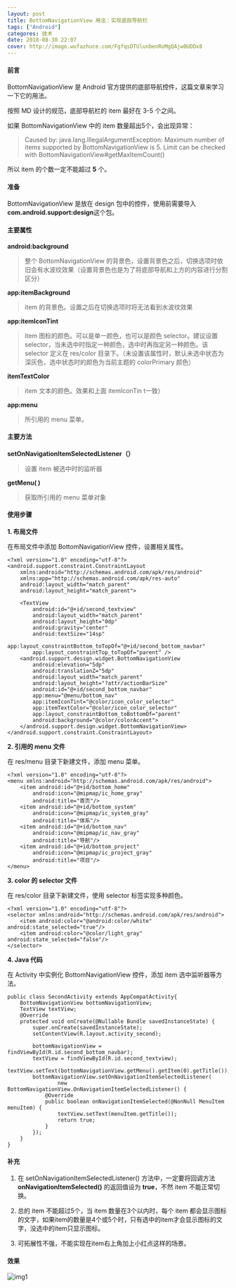 ```yaml
---
layout: post
title: BottomNavigationView 用法：实现底部导航栏
tags: ["Android"]
categores: 技术
date: 2018-08-30 22:07
cover: http://image.wufazhuce.com/FgfqsDTUlunbenRoMgQAjw0UDDx8
---
```


#### 前言

BottomNavigationView 是 Android 官方提供的底部导航控件，这篇文章来学习一下它的用法。

按照 MD 设计的规范，底部导航栏的 item 最好在 3-5 个之间。

如果 BottomNavigationView 中的 item 数量超出5个，会出现异常：

> Caused by: java.lang.IllegalArgumentException: Maximum number of items supported by BottomNavigationView is 5. Limit can be checked with BottomNavigationView#getMaxItemCount()

所以 item 的个数一定不能超过 **5** 个。

#### 准备

BottomNavigationView 是放在 design 包中的控件，使用前需要导入**com.android.support:design**这个包。

#### 主要属性

**android:background**

> 整个 BottomNavigationView 的背景色，设置背景色之后，切换选项时依旧会有水波纹效果（设置背景色也是为了将底部导航和上方的内容进行分割区分）

**app:itemBackground**

> item 的背景色。设置之后在切换选项时将无法看到水波纹效果

**app:itemIconTint**

> item 图标的颜色。可以是单一颜色，也可以是颜色 selector。建议设置 selector，当未选中时指定一种颜色，选中时再指定另一种颜色。该selector 定义在 res/color 目录下。（未设置该属性时，默认未选中状态为深灰色，选中状态时的颜色为当前主题的 colorPrimary 颜色）

**itemTextColor**

> item 文本的颜色。效果和上面 itemIconTin t一致）

**app:menu**

> 所引用的 menu 菜单。

#### 主要方法

**setOnNavigationItemSelectedListener（）**

> 设置 item 被选中时的监听器

**getMenu( )**

> 获取所引用的 menu 菜单对象

#### 使用步骤

**1. 布局文件**

在布局文件中添加 BottomNavigationView 控件，设置相关属性。

```
<?xml version="1.0" encoding="utf-8"?>
<android.support.constraint.ConstraintLayout
    xmlns:android="http://schemas.android.com/apk/res/android"
    xmlns:app="http://schemas.android.com/apk/res-auto"
    android:layout_width="match_parent"
    android:layout_height="match_parent">

    <TextView
        android:id="@+id/second_textview"
        android:layout_width="match_parent"
        android:layout_height="0dp"
        android:gravity="center"
        android:textSize="14sp"
        app:layout_constraintBottom_toTopOf="@+id/second_bottom_navbar"
        app:layout_constraintTop_toTopOf="parent" />
    <android.support.design.widget.BottomNavigationView
        android:elevation="5dp"
        android:translationZ="5dp"
        android:layout_width="match_parent"
        android:layout_height="?attr/actionBarSize"
        android:id="@+id/second_bottom_navbar"
        app:menu="@menu/bottom_nav"
        app:itemIconTint="@color/icon_color_selector"
        app:itemTextColor="@color/icon_color_selector"
        app:layout_constraintBottom_toBottomOf="parent"
        android:background="@color/colorAccent">
    </android.support.design.widget.BottomNavigationView>
</android.support.constraint.ConstraintLayout>
```

**2. 引用的 menu 文件**

在 res/menu 目录下新建文件，添加 menu 菜单。

```
<?xml version="1.0" encoding="utf-8"?>
<menu xmlns:android="http://schemas.android.com/apk/res/android">
    <item android:id="@+id/bottom_home"
        android:icon="@mipmap/ic_home_gray"
        android:title="首页"/>
    <item android:id="@+id/bottom_system"
        android:icon="@mipmap/ic_system_gray"
        android:title="体系"/>
    <item android:id="@+id/bottom_nav"
        android:icon="@mipmap/ic_nav_gray"
        android:title="导航"/>
    <item android:id="@+id/bottom_project"
        android:icon="@mipmap/ic_project_gray"
        android:title="项目"/>
</menu>
```

**3. color 的 selector 文件**

在 res/color 目录下新建文件，使用 selector 标签实现多种颜色。

```
<?xml version="1.0" encoding="utf-8"?>
<selector xmlns:android="http://schemas.android.com/apk/res/android">
    <item android:color="@android:color/white" android:state_selected="true"/>
    <item android:color="@color/light_gray" android:state_selected="false"/>
</selector>
```

**4. Java 代码**

在 Activity 中实例化 BottomNavigationView 控件，添加 item 选中监听器等方法。

```
public class SecondActivity extends AppCompatActivity{
    BottomNavigationView bottomNavigationView;
    TextView textView;
    @Override
    protected void onCreate(@Nullable Bundle savedInstanceState) {
        super.onCreate(savedInstanceState);
        setContentView(R.layout.activity_second);

        bottomNavigationView = findViewById(R.id.second_bottom_navbar);
        textView = findViewById(R.id.second_textview);
        textView.setText(bottomNavigationView.getMenu().getItem(0).getTitle());
        bottomNavigationView.setOnNavigationItemSelectedListener(
                new BottomNavigationView.OnNavigationItemSelectedListener() {
            @Override
            public boolean onNavigationItemSelected(@NonNull MenuItem menuItem) {
                textView.setText(menuItem.getTitle());
                return true;
            }
        });
    }
}
```

#### 补充

1. 在 setOnNavigationItemSelectedListener() 方法中，一定要将回调方法 **onNavigationItemSelected()** 的返回值设为 **true**，不然 item 不能正常切换。

2. 总的 item 不能超过5个，当 item 数量在3个以内时，每个 item 都会显示图标的文字，如果item的数量是4个或5个时，只有选中的item才会显示图标的文字，没选中的item只显示图标。

3. 可拓展性不强，不能实现在item右上角加上小红点这样的场景。

#### 效果

![img1](https://i.loli.net/2019/08/29/z6gDh9Ara71VCTq.gif)



